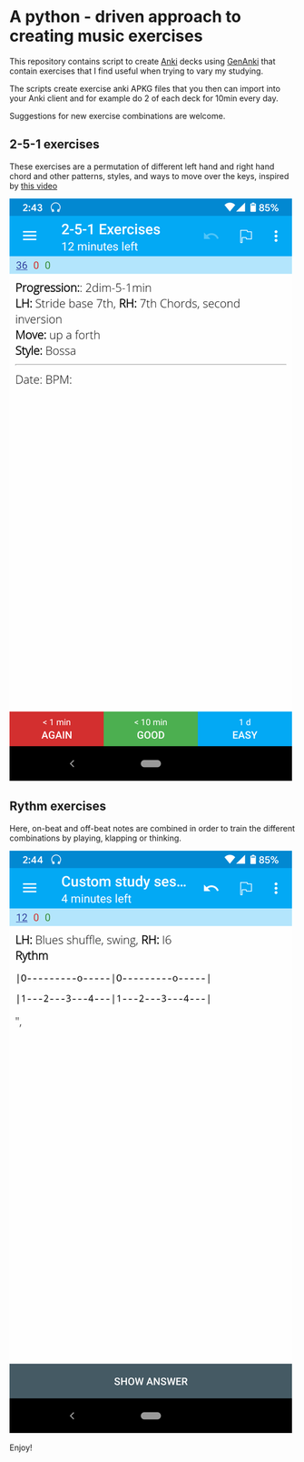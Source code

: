 # A python - driven approach to creating music exercises

This repository contains script to create [Anki](https://github.com/ankitects/anki) decks using [GenAnki](https://github.com/kerrickstaley/genanki/) that contain exercises that I find useful when trying to vary my studying.

The scripts create exercise anki APKG files that you then can import into your Anki client and for example do 2 of each deck for 10min every day.

Suggestions for new exercise combinations are welcome.

## 2-5-1 exercises

These exercises are a permutation of different left hand and right hand chord and other patterns, styles, and ways to move over the keys, inspired by [this video](https://www.youtube.com/watch?v=-bH30kwMbm0&t=434s&ab_channel=WalkThatBass)

![251](images/2-5-1.png)

## Rythm exercises

Here, on-beat and off-beat notes are combined in order to train the different combinations by playing, klapping or thinking.

![rythm](images/rythm.png)

Enjoy!
